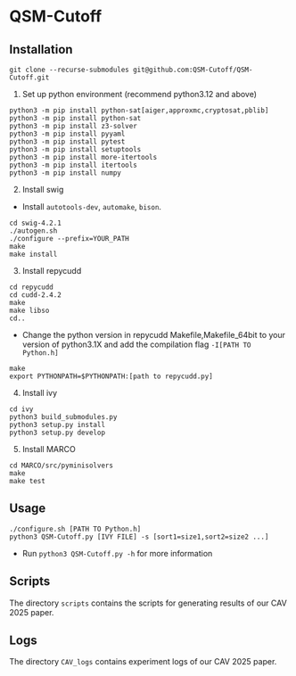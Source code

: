 # QSM-Cutoff
## Installation
```
git clone --recurse-submodules git@github.com:QSM-Cutoff/QSM-Cutoff.git
```
1. Set up python environment (recommend python3.12 and above)
```
python3 -m pip install python-sat[aiger,approxmc,cryptosat,pblib]
python3 -m pip install python-sat
python3 -m pip install z3-solver
python3 -m pip install pyyaml
python3 -m pip install pytest
python3 -m pip install setuptools
python3 -m pip install more-itertools
python3 -m pip install itertools
python3 -m pip install numpy
```

2. Install swig
- Install `autotools-dev`, `automake`, `bison`.
```
cd swig-4.2.1
./autogen.sh
./configure --prefix=YOUR_PATH
make
make install
```

3. Install repycudd
```
cd repycudd
cd cudd-2.4.2
make
make libso
cd..
```
- Change the python version in repycudd Makefile,Makefile_64bit to your version of python3.1X and add the compilation flag `-I[PATH TO Python.h]`
```
make
export PYTHONPATH=$PYTHONPATH:[path to repycudd.py]
```

4. Install ivy
```
cd ivy
python3 build_submodules.py
python3 setup.py install
python3 setup.py develop
```

5. Install MARCO
```
cd MARCO/src/pyminisolvers
make
make test
```

## Usage
```=python3
./configure.sh [PATH TO Python.h]
python3 QSM-Cutoff.py [IVY FILE] -s [sort1=size1,sort2=size2 ...]
```
- Run `python3 QSM-Cutoff.py -h` for more information

## Scripts
The directory `scripts` contains the scripts for generating results of our CAV 2025 paper.

## Logs
The directory `CAV_logs` contains experiment logs of our CAV 2025 paper.

